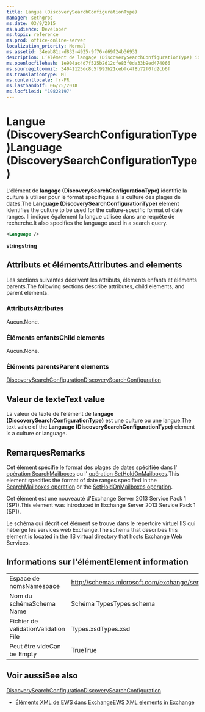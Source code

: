 ```yaml
---
title: Langue (DiscoverySearchConfigurationType)
manager: sethgros
ms.date: 03/9/2015
ms.audience: Developer
ms.topic: reference
ms.prod: office-online-server
localization_priority: Normal
ms.assetid: 34eab81c-d832-4925-9f76-d69f24b36931
description: L’élément de langage (DiscoverySearchConfigurationType) identifie la culture à utiliser pour le format spécifiques à la culture des plages de dates. Il indique également la langue utilisée dans une requête de recherche.
ms.openlocfilehash: 1e904ac4d7f525b2d12cfe83f0da33b9ed474066
ms.sourcegitcommit: 34041125dc8c5f993b21cebfc4f8b72f0fd2cb6f
ms.translationtype: MT
ms.contentlocale: fr-FR
ms.lasthandoff: 06/25/2018
ms.locfileid: "19828197"
---
```

# <a name="language-discoverysearchconfigurationtype"></a><span data-ttu-id="6e90c-104">Langue (DiscoverySearchConfigurationType)</span><span class="sxs-lookup"><span data-stu-id="6e90c-104">Language (DiscoverySearchConfigurationType)</span></span>

<span data-ttu-id="6e90c-105">L’élément de **langage (DiscoverySearchConfigurationType)** identifie la culture à utiliser pour le format spécifiques à la culture des plages de dates.</span><span class="sxs-lookup"><span data-stu-id="6e90c-105">The **Language (DiscoverySearchConfigurationType)** element identifies the culture to be used for the culture-specific format of date ranges.</span></span> <span data-ttu-id="6e90c-106">Il indique également la langue utilisée dans une requête de recherche.</span><span class="sxs-lookup"><span data-stu-id="6e90c-106">It also specifies the language used in a search query.</span></span> 
  
```XML
<Language />
```

 <span data-ttu-id="6e90c-107">**string**</span><span class="sxs-lookup"><span data-stu-id="6e90c-107">**string**</span></span>
## <a name="attributes-and-elements"></a><span data-ttu-id="6e90c-108">Attributs et éléments</span><span class="sxs-lookup"><span data-stu-id="6e90c-108">Attributes and elements</span></span>

<span data-ttu-id="6e90c-109">Les sections suivantes décrivent les attributs, éléments enfants et éléments parents.</span><span class="sxs-lookup"><span data-stu-id="6e90c-109">The following sections describe attributes, child elements, and parent elements.</span></span>
  
### <a name="attributes"></a><span data-ttu-id="6e90c-110">Attributs</span><span class="sxs-lookup"><span data-stu-id="6e90c-110">Attributes</span></span>

<span data-ttu-id="6e90c-111">Aucun.</span><span class="sxs-lookup"><span data-stu-id="6e90c-111">None.</span></span>
  
### <a name="child-elements"></a><span data-ttu-id="6e90c-112">Éléments enfants</span><span class="sxs-lookup"><span data-stu-id="6e90c-112">Child elements</span></span>

<span data-ttu-id="6e90c-113">Aucun.</span><span class="sxs-lookup"><span data-stu-id="6e90c-113">None.</span></span>
  
### <a name="parent-elements"></a><span data-ttu-id="6e90c-114">Éléments parents</span><span class="sxs-lookup"><span data-stu-id="6e90c-114">Parent elements</span></span>

[<span data-ttu-id="6e90c-115">DiscoverySearchConfiguration</span><span class="sxs-lookup"><span data-stu-id="6e90c-115">DiscoverySearchConfiguration</span></span>](discoverysearchconfiguration.md)
  
## <a name="text-value"></a><span data-ttu-id="6e90c-116">Valeur de texte</span><span class="sxs-lookup"><span data-stu-id="6e90c-116">Text value</span></span>

<span data-ttu-id="6e90c-117">La valeur de texte de l’élément de **langage (DiscoverySearchConfigurationType)** est une culture ou une langue.</span><span class="sxs-lookup"><span data-stu-id="6e90c-117">The text value of the **Language (DiscoverySearchConfigurationType)** element is a culture or language.</span></span> 
  
## <a name="remarks"></a><span data-ttu-id="6e90c-118">Remarques</span><span class="sxs-lookup"><span data-stu-id="6e90c-118">Remarks</span></span>

<span data-ttu-id="6e90c-119">Cet élément spécifie le format des plages de dates spécifiée dans l' [opération SearchMailboxes](searchmailboxes-operation.md) ou l' [opération SetHoldOnMailboxes](setholdonmailboxes-operation.md).</span><span class="sxs-lookup"><span data-stu-id="6e90c-119">This element specifies the format of date ranges specified in the [SearchMailboxes operation](searchmailboxes-operation.md) or the [SetHoldOnMailboxes operation](setholdonmailboxes-operation.md).</span></span>
  
<span data-ttu-id="6e90c-120">Cet élément est une nouveauté d'Exchange Server 2013 Service Pack 1 (SP1).</span><span class="sxs-lookup"><span data-stu-id="6e90c-120">This element was introduced in Exchange Server 2013 Service Pack 1 (SP1).</span></span>
  
<span data-ttu-id="6e90c-121">Le schéma qui décrit cet élément se trouve dans le répertoire virtuel IIS qui héberge les services web Exchange.</span><span class="sxs-lookup"><span data-stu-id="6e90c-121">The schema that describes this element is located in the IIS virtual directory that hosts Exchange Web Services.</span></span>
  
## <a name="element-information"></a><span data-ttu-id="6e90c-122">Informations sur l'élément</span><span class="sxs-lookup"><span data-stu-id="6e90c-122">Element information</span></span>

|||
|:-----|:-----|
|<span data-ttu-id="6e90c-123">Espace de noms</span><span class="sxs-lookup"><span data-stu-id="6e90c-123">Namespace</span></span>  <br/> |http://schemas.microsoft.com/exchange/services/2006/types  <br/> |
|<span data-ttu-id="6e90c-124">Nom du schéma</span><span class="sxs-lookup"><span data-stu-id="6e90c-124">Schema Name</span></span>  <br/> |<span data-ttu-id="6e90c-125">Schéma Types</span><span class="sxs-lookup"><span data-stu-id="6e90c-125">Types schema</span></span>  <br/> |
|<span data-ttu-id="6e90c-126">Fichier de validation</span><span class="sxs-lookup"><span data-stu-id="6e90c-126">Validation File</span></span>  <br/> |<span data-ttu-id="6e90c-127">Types.xsd</span><span class="sxs-lookup"><span data-stu-id="6e90c-127">Types.xsd</span></span>  <br/> |
|<span data-ttu-id="6e90c-128">Peut être vide</span><span class="sxs-lookup"><span data-stu-id="6e90c-128">Can be Empty</span></span>  <br/> |<span data-ttu-id="6e90c-129">True</span><span class="sxs-lookup"><span data-stu-id="6e90c-129">True</span></span>  <br/> |
   
## <a name="see-also"></a><span data-ttu-id="6e90c-130">Voir aussi</span><span class="sxs-lookup"><span data-stu-id="6e90c-130">See also</span></span>



[<span data-ttu-id="6e90c-131">DiscoverySearchConfiguration</span><span class="sxs-lookup"><span data-stu-id="6e90c-131">DiscoverySearchConfiguration</span></span>](discoverysearchconfiguration.md)


- [<span data-ttu-id="6e90c-132">Éléments XML de EWS dans Exchange</span><span class="sxs-lookup"><span data-stu-id="6e90c-132">EWS XML elements in Exchange</span></span>](ews-xml-elements-in-exchange.md)

